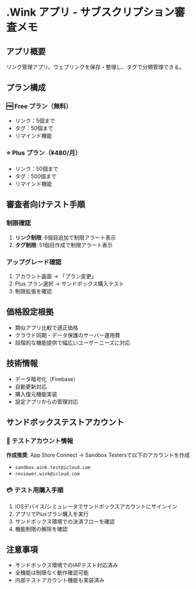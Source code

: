 # .Wink アプリ - サブスクリプション審査メモ

## アプリ概要
リンク管理アプリ。ウェブリンクを保存・整理し、タグで分類管理できる。

## プラン構成

### 🆓 Free プラン（無料）
- リンク：5個まで
- タグ：50個まで  
- リマインド機能

### ⭐ Plus プラン（¥480/月）
- リンク：50個まで
- タグ：500個まで
- リマインド機能

## 審査者向けテスト手順

### 制限確認
1. **リンク制限**: 6個目追加で制限アラート表示
2. **タグ制限**: 51個目作成で制限アラート表示

### アップグレード確認
1. アカウント画面 → 「プラン変更」
2. Plus プラン選択 → サンドボックス購入テスト
3. 制限拡張を確認

## 価格設定根拠
- 類似アプリ比較で適正価格
- クラウド同期・データ保護のサーバー運用費
- 段階的な機能提供で幅広いユーザーニーズに対応

## 技術情報
- データ暗号化（Firebase）
- 自動更新対応
- 購入復元機能実装
- 設定アプリからの管理対応

## サンドボックステストアカウント

### 🧪 テストアカウント情報
**作成推奨**: App Store Connect → Sandbox Testersで以下のアカウントを作成
- `sandbox.wink.test@icloud.com`
- `reviewer.wink@icloud.com`

### 💳 テスト用購入手順
1. iOSデバイス/シミュレータでサンドボックスアカウントにサインイン
2. アプリでPlusプラン購入を実行
3. サンドボックス環境での決済フローを確認
4. 機能制限の解除を確認

## 注意事項
- サンドボックス環境でのIAPテスト対応済み
- 全機能は制限なく動作確認可能
- 内部テストアカウント機能も実装済み
